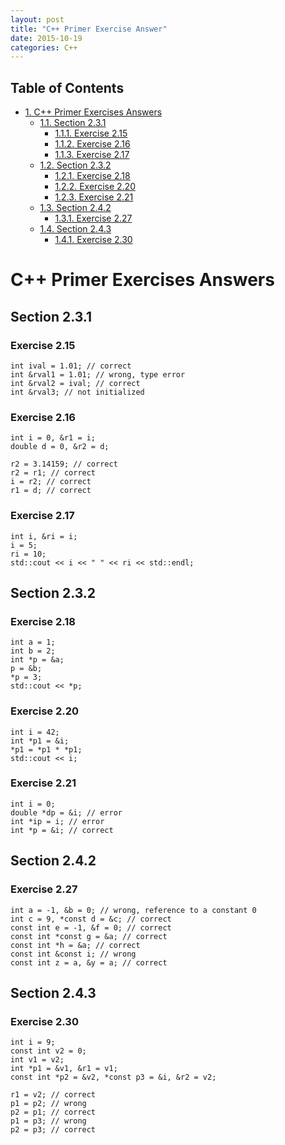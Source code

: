 ```yaml
---
layout: post
title: "C++ Primer Exercise Answer"
date: 2015-10-19
categories: C++
---
```


<div id="table-of-contents">
<h2>Table of Contents</h2>
<div id="text-table-of-contents">
<ul>
<li><a href="#orgheadline13">1. C++ Primer Exercises Answers</a>
<ul>
<li><a href="#orgheadline4">1.1. Section 2.3.1</a>
<ul>
<li><a href="#orgheadline1">1.1.1. Exercise 2.15</a></li>
<li><a href="#orgheadline2">1.1.2. Exercise 2.16</a></li>
<li><a href="#orgheadline3">1.1.3. Exercise 2.17</a></li>
</ul>
</li>
<li><a href="#orgheadline8">1.2. Section 2.3.2</a>
<ul>
<li><a href="#orgheadline5">1.2.1. Exercise 2.18</a></li>
<li><a href="#orgheadline6">1.2.2. Exercise 2.20</a></li>
<li><a href="#orgheadline7">1.2.3. Exercise 2.21</a></li>
</ul>
</li>
<li><a href="#orgheadline10">1.3. Section 2.4.2</a>
<ul>
<li><a href="#orgheadline9">1.3.1. Exercise 2.27</a></li>
</ul>
</li>
<li><a href="#orgheadline12">1.4. Section 2.4.3</a>
<ul>
<li><a href="#orgheadline11">1.4.1. Exercise 2.30</a></li>
</ul>
</li>
</ul>
</li>
</ul>
</div>
</div>

# C++ Primer Exercises Answers<a id="orgheadline13"></a>

## Section 2.3.1<a id="orgheadline4"></a>

### Exercise 2.15<a id="orgheadline1"></a>

    int ival = 1.01; // correct
    int &rval1 = 1.01; // wrong, type error
    int &rval2 = ival; // correct
    int &rval3; // not initialized

### Exercise 2.16<a id="orgheadline2"></a>

    int i = 0, &r1 = i; 
    double d = 0, &r2 = d;
    
    r2 = 3.14159; // correct
    r2 = r1; // correct
    i = r2; // correct
    r1 = d; // correct

### Exercise 2.17<a id="orgheadline3"></a>

    int i, &ri = i;
    i = 5;
    ri = 10;
    std::cout << i << " " << ri << std::endl;

## Section 2.3.2<a id="orgheadline8"></a>

### Exercise 2.18<a id="orgheadline5"></a>

    int a = 1;
    int b = 2;
    int *p = &a;
    p = &b;
    *p = 3;
    std::cout << *p;

### Exercise 2.20<a id="orgheadline6"></a>

    int i = 42;
    int *p1 = &i;
    *p1 = *p1 * *p1;
    std::cout << i;

### Exercise 2.21<a id="orgheadline7"></a>

    int i = 0;
    double *dp = &i; // error
    int *ip = i; // error
    int *p = &i; // correct

## Section 2.4.2<a id="orgheadline10"></a>

### Exercise 2.27<a id="orgheadline9"></a>

    int a = -1, &b = 0; // wrong, reference to a constant 0
    int c = 9, *const d = &c; // correct
    const int e = -1, &f = 0; // correct
    const int *const g = &a; // correct
    const int *h = &a; // correct
    const int &const i; // wrong
    const int z = a, &y = a; // correct

## Section 2.4.3<a id="orgheadline12"></a>

### Exercise 2.30<a id="orgheadline11"></a>

    int i = 9;
    const int v2 = 0;
    int v1 = v2;
    int *p1 = &v1, &r1 = v1;
    const int *p2 = &v2, *const p3 = &i, &r2 = v2;
    
    r1 = v2; // correct
    p1 = p2; // wrong
    p2 = p1; // correct
    p1 = p3; // wrong
    p2 = p3; // correct
